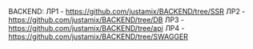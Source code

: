 BACKEND:
ЛР1 - https://github.com/justamix/BACKEND/tree/SSR 
ЛР2 - https://github.com/justamix/BACKEND/tree/DB
ЛР3 - https://github.com/justamix/BACKEND/tree/api
ЛР4 - https://github.com/justamix/BACKEND/tree/SWAGGER

